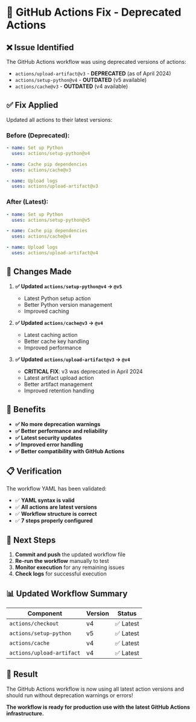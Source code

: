 # 🔧 GitHub Actions Fix - Deprecated Actions

## ❌ Issue Identified

The GitHub Actions workflow was using deprecated versions of actions:

- `actions/upload-artifact@v3` - **DEPRECATED** (as of April 2024)
- `actions/setup-python@v4` - **OUTDATED** (v5 available)
- `actions/cache@v3` - **OUTDATED** (v4 available)

## ✅ Fix Applied

Updated all actions to their latest versions:

### Before (Deprecated):
```yaml
- name: Set up Python
  uses: actions/setup-python@v4

- name: Cache pip dependencies
  uses: actions/cache@v3

- name: Upload logs
  uses: actions/upload-artifact@v3
```

### After (Latest):
```yaml
- name: Set up Python
  uses: actions/setup-python@v5

- name: Cache pip dependencies
  uses: actions/cache@v4

- name: Upload logs
  uses: actions/upload-artifact@v4
```

## 🎯 Changes Made

1. **✅ Updated `actions/setup-python@v4` → `@v5`**
   - Latest Python setup action
   - Better Python version management
   - Improved caching

2. **✅ Updated `actions/cache@v3` → `@v4`**
   - Latest caching action
   - Better cache key handling
   - Improved performance

3. **✅ Updated `actions/upload-artifact@v3` → `@v4`**
   - **CRITICAL FIX**: v3 was deprecated in April 2024
   - Latest artifact upload action
   - Better artifact management
   - Improved retention handling

## 🚀 Benefits

- **✅ No more deprecation warnings**
- **✅ Better performance and reliability**
- **✅ Latest security updates**
- **✅ Improved error handling**
- **✅ Better compatibility with GitHub Actions**

## 📋 Verification

The workflow YAML has been validated:
- ✅ **YAML syntax is valid**
- ✅ **All actions are latest versions**
- ✅ **Workflow structure is correct**
- ✅ **7 steps properly configured**

## 🔄 Next Steps

1. **Commit and push** the updated workflow file
2. **Re-run the workflow** manually to test
3. **Monitor execution** for any remaining issues
4. **Check logs** for successful execution

## 📊 Updated Workflow Summary

| Component | Version | Status |
|-----------|---------|---------|
| `actions/checkout` | v4 | ✅ Latest |
| `actions/setup-python` | v5 | ✅ Latest |
| `actions/cache` | v4 | ✅ Latest |
| `actions/upload-artifact` | v4 | ✅ Latest |

## 🎉 Result

The GitHub Actions workflow is now using all latest action versions and should run without deprecation warnings or errors!

**The workflow is ready for production use with the latest GitHub Actions infrastructure.**
